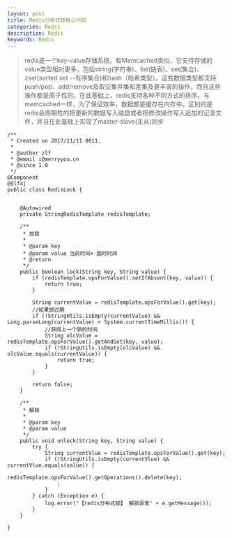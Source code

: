 ```yaml
---
layout: post
title: Redis分布式锁核心代码
categories: Redis
description: Redis
keywords: Redis
---
```

> redis是一个key-value存储系统。和Memcached类似，它支持存储的value类型相对更多，包括string(字符串)、list(链表)、set(集合)、zset(sorted set --有序集合)和hash（哈希类型）。这些数据类型都支持push/pop、add/remove及取交集并集和差集及更丰富的操作，而且这些操作都是原子性的。在此基础上，redis支持各种不同方式的排序。与memcached一样，为了保证效率，数据都是缓存在内存中。区别的是redis会周期性的把更新的数据写入磁盘或者把修改操作写入追加的记录文件，并且在此基础上实现了master-slave(主从)同步

    /**
	 * Created on 2017/11/11 0011.
	 *
	 * @author zlf
	 * @email i@merryyou.cn
	 * @since 1.0
	 */
	@Component
	@Slf4j
	public class RedisLock {
	
	    
		@Autowired
	    private StringRedisTemplate redisTemplate;
	
	    /**
	     * 加锁
	     *
	     * @param key
	     * @param value 当前时间+ 超时时间
	     * @return
	     */
	    public boolean lock(String key, String value) {
	        if (redisTemplate.opsForValue().setIfAbsent(key, value)) {
	            return true;
	        }
	
	        String currentValue = redisTemplate.opsForValue().get(key);
	        //如果锁过期
	        if (!StringUtils.isEmpty(currentValue) && Long.parseLong(currentValue) < System.currentTimeMillis()) {
	            //获得上一个锁的时间
	            String olcValue = redisTemplate.opsForValue().getAndSet(key, value);
	            if (!StringUtils.isEmpty(olcValue) && olcValue.equals(currentValue)) {
	                return true;
	            }
	        }
	
	        return false;
	    }
	
	    /**
	     * 解锁
	     *
	     * @param key
	     * @param value
	     */
	    public void unlock(String key, String value) {
	        try {
	            String currentVlue = redisTemplate.opsForValue().get(key);
	            if (!StringUtils.isEmpty(currentVlue) && currentVlue.equals(value)) {
	                redisTemplate.opsForValue().getOperations().delete(key);
	                ;
	            }
	        } catch (Exception e) {
	            log.error("【redis分布式锁】 解锁异常" + e.getMessage());
	        }
	    }
	
	}